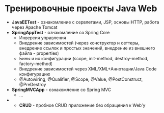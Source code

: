 # Тренировочные проекты Java Web
* __JavaEETest__ - ознакомление с сервлетами, JSP, основы HTTP, работа через Apache Tomcat
* __SpringAppTest__ - ознакомление со Spring Core
  - Инверсия управления
  - Внедрение зависимостей (через конструктор и сеттеры, внедрение ссылок и простых значений, внедрение из внешнего файла - properties)
  - Бины и их конфигурации (scope, init-method, destroy-method, factory-method)
  - Внедрение зависимостей через XML/XML+Аннотации/Java Code конфигурацию
  - @Autowiring, @Qualifier, @Scope, @Value, @PostConstruct, @PreDestroy
* __SpringMVCApp__ - ознакомление со Spring MVC
  - ...
* * __CRUD__ - пробное CRUD приложение без обращения к Web'у
